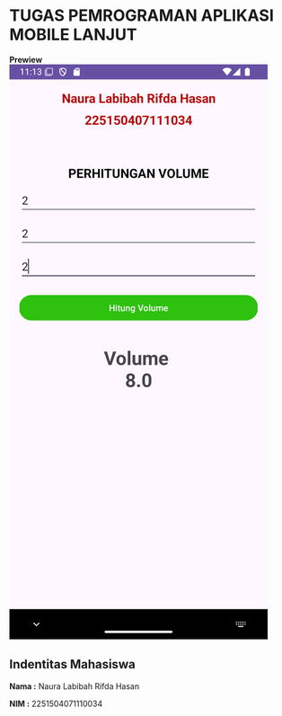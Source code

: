 # TUGAS PEMROGRAMAN APLIKASI MOBILE LANJUT

**Prewiew**
![image alt](https://github.com/nnauralabibah/Tugas1PAMLanjut_Naura/blob/master/Screenshot_20250224_231555.png)

## Indentitas Mahasiswa

**Nama :** Naura Labibah Rifda Hasan

**NIM  :** 2251504071110034
